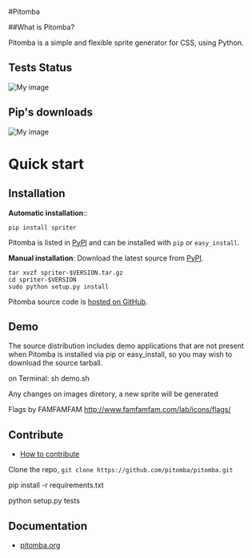 #Pitomba

##What is Pitomba?

Pitomba is a simple and flexible sprite generator for CSS, using Python.

Tests Status
-----------------
![My image](https://travis-ci.org/pitomba/pitomba.png)

Pip's downloads
----------------
![My image](https://pypip.in/d/spriter/badge.png)

Quick start
=================



Installation
------------

**Automatic installation**::

    pip install spriter

Pitomba is listed in [PyPI](http://pypi.python.org/pypi/spriter/) and
can be installed with ``pip`` or ``easy_install``.

**Manual installation**: Download the latest source from [PyPI](http://pypi.python.org/pypi/spriter/).

    tar xvzf spriter-$VERSION.tar.gz
    cd spriter-$VERSION
    sudo python setup.py install

Pitomba source code is [hosted on GitHub](https://github.com/pitomba/pitomba).


Demo
------------
The source distribution includes demo applications that are not present
when Pitomba is installed via pip or easy_install, so you may wish to download the source tarball.

on Terminal:
sh demo.sh

Any changes on images diretory, a new sprite will be generated

Flags by FAMFAMFAM
http://www.famfamfam.com/lab/icons/flags/

Contribute
----------

* [How to contribute](http://pitomba.org/contribute.html)

Clone the repo, `git clone https://github.com/pitomba/pitomba.git`

pip install -r requirements.txt

python setup.py tests


Documentation
-------------

* [pitomba.org](http://pitomba.org)
